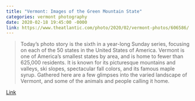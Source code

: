 ```yaml
---
title: "Vermont: Images of the Green Mountain State"
categories: vermont photography
date: 2020-02-18 19:45:00 -0000
link: https://www.theatlantic.com/photo/2020/02/vermont-photos/606586/
---
```

> Today’s photo story is the sixth in a year-long Sunday series, focusing on each of the 50 states in the United States of America. Vermont is one of America’s smallest states by area, and is home to fewer than 625,000 residents. It is known for its picturesque mountains and valleys, ski slopes, spectacular fall colors, and its famous maple syrup. Gathered here are a few glimpses into the varied landscape of Vermont, and some of the animals and people calling it home.

[Link](https://www.theatlantic.com/photo/2020/02/vermont-photos/606586/)
